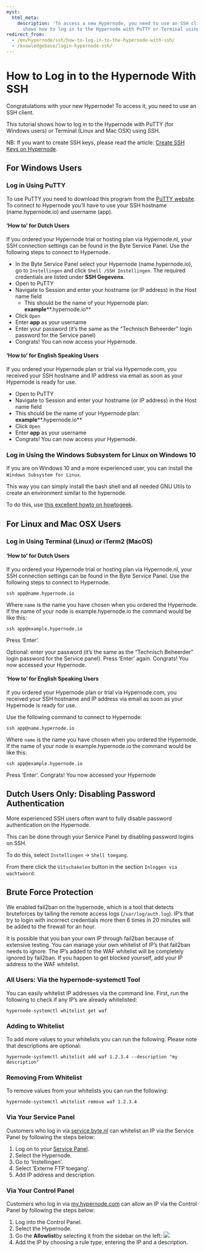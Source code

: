 ```yaml
---
myst:
  html_meta:
    description: 'To access a new Hypernode, you need to use an SSH client. This tutorial
      shows how to log in to the Hypernode with PuTTY or Terminal using SSH. '
redirect_from:
  - /en/hypernode/ssh/how-to-log-in-to-the-hypernode-with-ssh/
  - /knowledgebase/login-hypernode-ssh/
---
```


<!-- source: https://support.hypernode.com/en/hypernode/ssh/how-to-log-in-to-the-hypernode-with-ssh/ -->

# How to Log in to the Hypernode With SSH

Congratulations with your new Hypernode! To access it, you need to use an SSH client.

This tutorial shows how to log in to the Hypernode with PuTTY (for Windows users) or Terminal (Linux and Mac OSX) using SSH.

NB: If you want to create SSH keys, please read the article: [Create SSH Keys on Hypernode](../ssh/how-to-use-ssh-keys-on-hypernode.md).

## For Windows Users

### Log in Using PuTTY

To use PuTTY you need to download this program from the [PuTTY website](http://www.chiark.greenend.org.uk/~sgtatham/putty/latest.html). To connect to Hypernode you’ll have to use your SSH hostname (name.hypernode.io) and username (app).

#### ‘How to’ for Dutch Users

If you ordered your Hypernode trial or hosting plan via Hypernode.nl, your SSH connection settings can be found in the Byte Service Panel. Use the following steps to connect to Hypernode.

- In the Byte Service Panel select your Hypernode (name.hypernode.io), go to `Instellingen` and click `Shell /SSH Instellingen`. The required credentials are listed under **SSH Gegevens**.
- Open to PuTTY
- Navigate to Session and enter your hostname (or IP address) in the Host name field
  - This should be the name of your Hypernode plan: **example**\*\*.hypernode.io\*\*
- Click `Open`
- Enter **app** as your username
- Enter your password (it’s the same as the “Technisch Beheerder” login password for the Service panel)
- Congrats! You can now access your Hypernode.

#### ‘How to’ for English Speaking Users

If you ordered your Hypernode plan or trial via Hypernode.com, you received your SSH hostname and IP address via email as soon as your Hypernode is ready for use.

- Open to PuTTY
- Navigate to Session and enter your hostname (or IP address) in the Host name field
- This should be the name of your Hypernode plan: **example**\*\*.hypernode.io\*\*
- Click `Open`
- Enter **app** as your username
- Congrats! You can now access your Hypernode.

### Log in Using the Windows Subsystem for Linux on Windows 10

If you are on Windows 10 and a more experienced user, you can install the `Windows Subsystem for Linux`.

This way you can simply install the bash shell and all needed GNU Utils to create an environment similar to the hypernode.

To do this, use [this excellent howto on howtogeek](http://www.howtogeek.com/249966/how-to-install-and-use-the-linux-bash-shell-on-windows-10/).

## For Linux and Mac OSX Users

### Log in Using Terminal (Linux) or iTerm2 (MacOS)

#### ‘How to’ for Dutch Users

If you ordered your Hypernode trial or hosting plan via Hypernode.nl, your SSH connection settings can be found in the Byte Service Panel. Use the following steps to connect to Hypernode.

```nginx
ssh app@name.hypernode.io
```

Where `name` is the name you have chosen when you ordered the Hypernode. If the name of your node is example.hypernode.io the command would be like this:

```nginx
ssh app@example.hypernode.io
```

Press ‘Enter’.

Optional: enter your password (it’s the same as the “Technisch Beheerder” login password for the Service panel). Press ‘Enter’ again. Congrats! You now accessed your Hypernode.

#### ‘How to’ for English Speaking Users

If you ordered your Hypernode plan or trial via Hypernode.com, you received your SSH hostname and IP address via email as soon as your Hypernode is ready for use.

Use the following command to connect to Hypernode:

```nginx
ssh app@name.hypernode.io
```

Where `name` is the name you have chosen when you ordered the Hypernode. If the name of your node is example.hypernode.io the command would be like this:

```nginx
ssh app@example.hypernode.io
```

Press ‘Enter’. Congrats! You now accessed your Hypernode

## Dutch Users Only: Disabling Password Authentication

More experienced SSH users often want to fully disable password authentication on the Hypernode.

This can be done through your Service Panel by disabling password logins on SSH.

To do this, select `Instellingen` -> `Shell toegang`.

From there click the `Uitschakelen` button in the section `Inloggen via wachtwoord`:

## Brute Force Protection

We enabled fail2ban on the hypernode, which is a tool that detects bruteforces by tailing the remote access logs (`/var/log/auth.log`). IP’s that try to login with incorrect credentials more then 6 times in 20 minutes will be added to the firewall for an hour.

It is possible that you ban your own IP through fail2ban because of extensive testing. You can manage your own whitelist of IP’s that fail2ban needs to ignore. The IP’s added to the WAF whitelist will be completely ignored by fail2ban. If you happen to get blocked yourself, add your IP address to the WAF whitelist.

### All Users: Via the hypernode-systemctl Tool

You can easily whitelist IP addresses via the command line. First, run the following to check if any IP’s are already whitelisted:

```nginx
hypernode-systemctl whitelist get waf
```

### Adding to Whitelist

To add more values to your whitelists you can run the following. Please note that descriptions are optional:

```nginx
hypernode-systemctl whitelist add waf 1.2.3.4 --description "my description"
```

### Removing From Whitelist

To remove values from your whitelists you can run the following:

```nginx
hypernode-systemctl whitelist remove waf 1.2.3.4
```

### Via Your Service Panel

Customers who log in via [service.byte.nl](http://service.byte.nl) can whitelist an IP via the Service Panel by following the steps below:

1. Log on to your [Service Panel](http://service.byte.nl).
1. Select the Hypernode.
1. Go to ‘Instellingen’.
1. Select ‘Externe FTP toegang’.
1. Add IP address and description.

### Via Your Control Panel

Customers who log in via [my.hypernode.com](https://my.hypernode.com) can allow an IP via the Control Panel by following the steps below:

1. Log into the Control Panel.
1. Select the Hypernode.
1. Go the **Allowlist**by selecting it from the sidebar on the left:
   ![](_res/Nem5rLWWSoptpV--Zit41mvWidT0C0wDvw.png)
1. Add the IP by choosing a rule type, entering the IP and a description.
